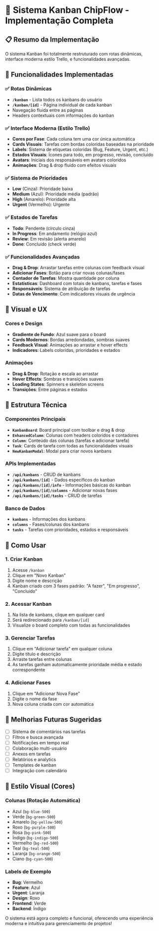 # 🎯 Sistema Kanban ChipFlow - Implementação Completa

## 📋 Resumo da Implementação

O sistema Kanban foi totalmente restruturado com rotas dinâmicas, interface moderna estilo Trello, e funcionalidades avançadas.

## 🚀 Funcionalidades Implementadas

### ✅ Rotas Dinâmicas
- **`/kanban`** - Lista todos os kanbans do usuário
- **`/kanban/[id]`** - Página individual de cada kanban
- Navegação fluida entre as páginas
- Headers contextuais com informações do kanban

### ✅ Interface Moderna (Estilo Trello)
- **Cores por Fase**: Cada coluna tem uma cor única automática
- **Cards Visuais**: Tarefas com bordas coloridas baseadas na prioridade
- **Labels**: Sistema de etiquetas coloridas (Bug, Feature, Urgent, etc.)
- **Estados Visuais**: Ícones para todo, em progresso, revisão, concluído
- **Avatars**: Iniciais dos responsáveis em avatars coloridos
- **Animações**: Drag & drop fluido com efeitos visuais

### ✅ Sistema de Prioridades
- **Low** (Cinza): Prioridade baixa
- **Medium** (Azul): Prioridade média (padrão)
- **High** (Amarelo): Prioridade alta
- **Urgent** (Vermelho): Urgente

### ✅ Estados de Tarefas
- **Todo**: Pendente (círculo cinza)
- **In Progress**: Em andamento (relógio azul)
- **Review**: Em revisão (alerta amarelo)
- **Done**: Concluído (check verde)

### ✅ Funcionalidades Avançadas
- **Drag & Drop**: Arrastar tarefas entre colunas com feedback visual
- **Adicionar Fases**: Botão para criar novas colunas/fases
- **Contador de Tarefas**: Mostra quantidade por coluna
- **Estatísticas**: Dashboard com totais de kanbans, tarefas e fases
- **Responsáveis**: Sistema de atribuição de tarefas
- **Datas de Vencimento**: Com indicadores visuais de urgência

## 🎨 Visual e UX

### Cores e Design
- **Gradiente de Fundo**: Azul suave para o board
- **Cards Modernos**: Bordas arredondadas, sombras suaves
- **Feedback Visual**: Animações ao arrastar e hover effects
- **Indicadores**: Labels coloridas, prioridades e estados

### Animações
- **Drag & Drop**: Rotação e escala ao arrastar
- **Hover Effects**: Sombras e transições suaves
- **Loading States**: Spinners e skeleton screens
- **Transições**: Entre páginas e estados

## 🔧 Estrutura Técnica

### Componentes Principais
- **`KanbanBoard`**: Board principal com toolbar e drag & drop
- **`EnhancedColumn`**: Colunas com headers coloridos e contadores
- **`Column`**: Conteúdo das colunas (tarefas e adicionar tarefa)
- **`Task`**: Cards de tarefa com todas as funcionalidades visuais
- **`NewKanbanModal`**: Modal para criar novos kanbans

### APIs Implementadas
- **`/api/kanbans`** - CRUD de kanbans
- **`/api/kanbans/[id]`** - Dados específicos do kanban
- **`/api/kanbans/[id]/info`** - Informações básicas do kanban
- **`/api/kanbans/[id]/columns`** - Adicionar novas fases
- **`/api/kanbans/[id]/tasks`** - CRUD de tarefas

### Banco de Dados
- **`kanbans`** - Informações dos kanbans
- **`columns`** - Fases/colunas dos kanbans
- **`tasks`** - Tarefas com prioridades, estados e responsáveis

## 🎯 Como Usar

### 1. Criar Kanban
1. Acesse `/kanban`
2. Clique em "Novo Kanban"
3. Digite nome e descrição
4. Kanban criado com 3 fases padrão: "A fazer", "Em progresso", "Concluído"

### 2. Acessar Kanban
1. Na lista de kanbans, clique em qualquer card
2. Será redirecionado para `/kanban/[id]`
3. Visualize o board completo com todas as funcionalidades

### 3. Gerenciar Tarefas
1. Clique em "Adicionar tarefa" em qualquer coluna
2. Digite título e descrição
3. Arraste tarefas entre colunas
4. As tarefas ganham automaticamente prioridade média e estado correspondente

### 4. Adicionar Fases
1. Clique em "Adicionar Nova Fase"
2. Digite o nome da fase
3. Nova coluna criada com cor automática

## 🔄 Melhorias Futuras Sugeridas
- [ ] Sistema de comentários nas tarefas
- [ ] Filtros e busca avançada
- [ ] Notificações em tempo real
- [ ] Colaboração multi-usuário
- [ ] Anexos em tarefas
- [ ] Relatórios e analytics
- [ ] Templates de kanban
- [ ] Integração com calendário

## 🎨 Estilo Visual (Cores)

### Colunas (Rotação Automática)
- Azul (`bg-blue-500`)
- Verde (`bg-green-500`)
- Amarelo (`bg-yellow-500`)
- Roxo (`bg-purple-500`)
- Rosa (`bg-pink-500`)
- Índigo (`bg-indigo-500`)
- Vermelho (`bg-red-500`)
- Teal (`bg-teal-500`)
- Laranja (`bg-orange-500`)
- Ciano (`bg-cyan-500`)

### Labels de Exemplo
- **Bug**: Vermelho
- **Feature**: Azul
- **Urgent**: Laranja
- **Design**: Roxo
- **Frontend**: Verde
- **Backend**: Índigo

O sistema está agora completo e funcional, oferecendo uma experiência moderna e intuitiva para gerenciamento de projetos! 